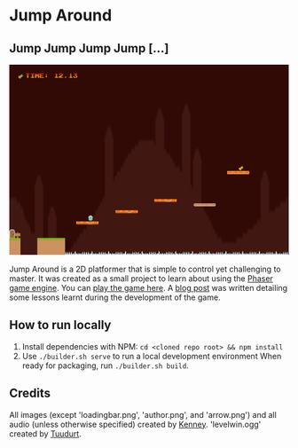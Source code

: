 # Jump Around
## Jump Jump Jump Jump [...]
![Screenshot of Jump Around](assets/images/screenshot.png)

Jump Around is a 2D platformer that is simple to control yet
challenging to master. It was created as a small project to learn
about using the [Phaser game engine](http://phaser.io/). You can
[play the game here](http://dev.dale.io/jumparound/). A
[blog post](http://dale.io/2015/02/27/jump-around.html) was written
detailing some lessons learnt during the development of the game.

## How to run locally
1. Install dependencies with NPM: `cd <cloned repo root> && npm install`
2. Use `./builder.sh serve` to run a local development environment
   When ready for packaging, run `./builder.sh build`.
   
## Credits
All images (except 'loadingbar.png', 'author.png', and 'arrow.png')
and all audio (unless otherwise specified) created by
[Kenney](http://kenney.nl/).
'levelwin.ogg' created by
[Tuudurt](http://www.freesound.org/people/Tuudurt/sounds/258142/).

